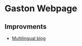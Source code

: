 # Gaston Webpage

## Improvments

- [Multilingual blog](https://hiddentao.com/archives/2019/05/07/building-a-multilingual-static-site-with-gatsby)
